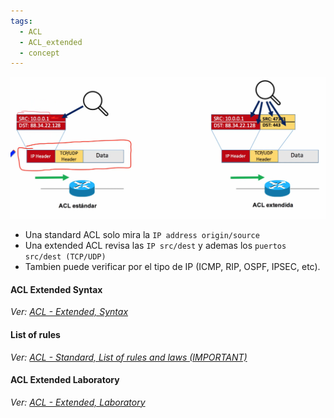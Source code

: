 ```yaml
---
tags:
  - ACL
  - ACL_extended
  - concept
---
```



![](_anexos_/Screenshot%20from%202023-12-29%2000-35-26.png)

- Una standard ACL solo mira la `IP address origin/source`
- Una extended ACL revisa las `IP src/dest` y ademas los `puertos src/dest (TCP/UDP)`
- Tambien puede verificar por el tipo de IP (ICMP, RIP, OSPF, IPSEC, etc).

#### ACL Extended Syntax
_Ver: [ACL - Extended, Syntax](ACL%20-%20Extended,%20Syntax.md)_
#### List of rules
_Ver: [ACL - Standard, List of rules and laws (IMPORTANT)](ACL%20-%20Standard,%20List%20of%20rules%20and%20laws%20(IMPORTANT).md)_

#### ACL Extended Laboratory
_Ver: [ACL - Extended, Laboratory](ACL%20-%20Extended,%20Laboratory.md)_